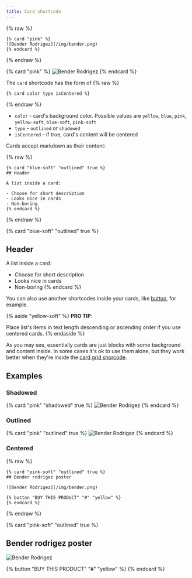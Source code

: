 ```yaml
---
title: Card shortcode
---
```


{% raw %}
```
{% card "pink" %}
![Bender Rodrigez](/img/bender.png)
{% endcard %}
```
{% endraw %}

{% card "pink" %}
![Bender Rodrigez](/img/bender.png)
{% endcard %}

The `card` shortcode  has the form of
{% raw %}
```
{% card color type isCentered %}
```
{% endraw %}

- `color` - card's background color. Possible values are `yellow`, `blue`, `pink`, `yellow-soft`, `blue-soft`, `pink-soft`
- `type` - `outlined` or `shadowed`
- `isCentered` - if true, card's content will be centered

Cards accept markdown as their content:

{% raw %}
```
{% card "blue-soft" "outlined" true %}
## Header

A list inside a card:

- Choose for short description
- Looks nice in cards
- Non-boring
{% endcard %}
```
{% endraw %}

{% card "blue-soft" "outlined" true %}
## Header

A list inside a card:

- Choose for short description
- Looks nice in cards
- Non-boring
{% endcard %}

You can also use another shortcodes inside your cards, like
[button](/docs/shortcode-button), for example.

{% aside "yellow-soft" %}
**PRO TIP**:

Place list's items in text length descending or
ascending  order if you use centered cards.
{% endaside %}

As you may see, essentially cards are just blocks
with some background and content inside. In some cases it's
ok to use them alone, but they work better when they're inside
the [card grid shorcode](/docs/shortcode-card-grid).


## Examples

### Shadowed
{% card "pink" "shadowed" true %}
![Bender Rodrigez](/img/bender.png)
{% endcard %}

### Outlined

{% card "pink" "outlined" true %}
![Bender Rodrigez](/img/bender.png)
{% endcard %}

### Centered

{% raw %}
```
{% card "pink-soft" "outlined" true %}
## Bender rodrigez poster

![Bender Rodrigez](/img/bender.png)

{% button "BUY THIS PRODUCT" "#" "yellow" %}
{% endcard %}
```
{% endraw %}


{% card "pink-soft" "outlined" true %}
## Bender rodrigez poster

![Bender Rodrigez](/img/bender.png)

{% button "BUY THIS PRODUCT" "#" "yellow" %}
{% endcard %}

